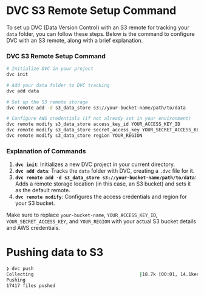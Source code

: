 # DVC S3 Remote Setup Command
To set up DVC (Data Version Control) with an S3 remote for tracking your `data` folder, you can follow these steps. Below is the command to configure DVC with an S3 remote, along with a brief explanation.

### DVC S3 Remote Setup Command

```bash
# Initialize DVC in your project
dvc init

# Add your data folder to DVC tracking
dvc add data

# Set up the S3 remote storage
dvc remote add -d s3_data_store s3://your-bucket-name/path/to/data

# Configure AWS credentials (if not already set in your environment)
dvc remote modify s3_data_store access_key_id YOUR_ACCESS_KEY_ID
dvc remote modify s3_data_store secret_access_key YOUR_SECRET_ACCESS_KEY
dvc remote modify s3_data_store region YOUR_REGION
```

### Explanation of Commands

1. **`dvc init`**: Initializes a new DVC project in your current directory.
2. **`dvc add data`**: Tracks the `data` folder with DVC, creating a `.dvc` file for it.
3. **`dvc remote add -d s3_data_store s3://your-bucket-name/path/to/data`**: Adds a remote storage location (in this case, an S3 bucket) and sets it as the default remote.
4. **`dvc remote modify`**: Configures the access credentials and region for your S3 bucket.


Make sure to replace `your-bucket-name`, `YOUR_ACCESS_KEY_ID`, `YOUR_SECRET_ACCESS_KEY`, and `YOUR_REGION` with your actual S3 bucket details and AWS credentials. 


# Pushing data to S3
```bash
❯ dvc push
Collecting                                       |18.7k [00:01, 14.1kentry/s]
Pushing
17417 files pushed                                            
```                                                                        
                                                                             
     